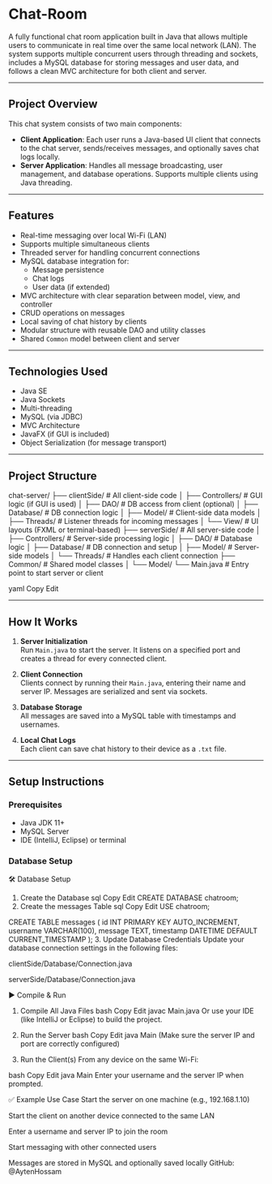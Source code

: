 # Chat-Room 

A fully functional chat room application built in Java that allows multiple users to communicate in real time over the same local network (LAN). The system supports multiple concurrent users through threading and sockets, includes a MySQL database for storing messages and user data, and follows a clean MVC architecture for both client and server.

---

## Project Overview

This chat system consists of two main components:

- **Client Application**: Each user runs a Java-based UI client that connects to the chat server, sends/receives messages, and optionally saves chat logs locally.
- **Server Application**: Handles all message broadcasting, user management, and database operations. Supports multiple clients using Java threading.

---

## Features

- Real-time messaging over local Wi-Fi (LAN)
- Supports multiple simultaneous clients
- Threaded server for handling concurrent connections
- MySQL database integration for:
  - Message persistence
  - Chat logs
  - User data (if extended)
- MVC architecture with clear separation between model, view, and controller
- CRUD operations on messages
- Local saving of chat history by clients
- Modular structure with reusable DAO and utility classes
- Shared `Common` model between client and server

---

## Technologies Used

- Java SE
- Java Sockets
- Multi-threading
- MySQL (via JDBC)
- MVC Architecture
- JavaFX (if GUI is included)
- Object Serialization (for message transport)

---

## Project Structure

chat-server/
├── clientSide/ # All client-side code
│ ├── Controllers/ # GUI logic (if GUI is used)
│ ├── DAO/ # DB access from client (optional)
│ ├── Database/ # DB connection logic
│ ├── Model/ # Client-side data models
│ ├── Threads/ # Listener threads for incoming messages
│ └── View/ # UI layouts (FXML or terminal-based)
├── serverSide/ # All server-side code
│ ├── Controllers/ # Server-side processing logic
│ ├── DAO/ # Database logic
│ ├── Database/ # DB connection and setup
│ ├── Model/ # Server-side models
│ └── Threads/ # Handles each client connection
├── Common/ # Shared model classes
│ └── Model/
└── Main.java # Entry point to start server or client

yaml
Copy
Edit

---

## How It Works

1. **Server Initialization**  
   Run `Main.java` to start the server. It listens on a specified port and creates a thread for every connected client.

2. **Client Connection**  
   Clients connect by running their `Main.java`, entering their name and server IP. Messages are serialized and sent via sockets.

3. **Database Storage**  
   All messages are saved into a MySQL table with timestamps and usernames.

4. **Local Chat Logs**  
   Each client can save chat history to their device as a `.txt` file.

---

## Setup Instructions

### Prerequisites
- Java JDK 11+
- MySQL Server
- IDE (IntelliJ, Eclipse) or terminal

### Database Setup

🛠️ Database Setup
1. Create the Database
sql
Copy
Edit
CREATE DATABASE chatroom;
2. Create the messages Table
sql
Copy
Edit
USE chatroom;

CREATE TABLE messages (
    id INT PRIMARY KEY AUTO_INCREMENT,
    username VARCHAR(100),
    message TEXT,
    timestamp DATETIME DEFAULT CURRENT_TIMESTAMP
);
3. Update Database Credentials
Update your database connection settings in the following files:

clientSide/Database/Connection.java

serverSide/Database/Connection.java

▶️ Compile & Run
1. Compile All Java Files
bash
Copy
Edit
javac Main.java
Or use your IDE (like IntelliJ or Eclipse) to build the project.

2. Run the Server
bash
Copy
Edit
java Main
(Make sure the server IP and port are correctly configured)

3. Run the Client(s)
From any device on the same Wi-Fi:

bash
Copy
Edit
java Main
Enter your username and the server IP when prompted.

✅ Example Use Case
Start the server on one machine (e.g., 192.168.1.10)

Start the client on another device connected to the same LAN

Enter a username and server IP to join the room

Start messaging with other connected users

Messages are stored in MySQL and optionally saved locally
GitHub: @AytenHossam


